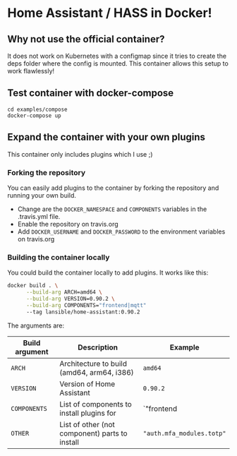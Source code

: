 # Home Assistant / HASS in Docker!

## Why not use the official container?

It does not work on Kubernetes with a configmap since it tries to create the deps folder where the config is mounted.
This container allows this setup to work flawlessly!

## Test container with docker-compose

```
cd examples/compose
docker-compose up
```

## Expand the container with your own plugins

This container only includes plugins which I use ;)

### Forking the repository

You can easily add plugins to the container by forking the repository and running your own build.

* Change are the `DOCKER_NAMESPACE` and `COMPONENTS` variables in the .travis.yml file.
* Enable the repository on travis.org
* Add `DOCKER_USERNAME` and `DOCKER_PASSWORD` to the environment variables on travis.org

### Building the container locally

You could build the container locally to add plugins. It works like this:

```bash
docker build . \
      --build-arg ARCH=amd64 \
      --build-arg VERSION=0.90.2 \
      --build-arg COMPONENTS="frontend|mqtt"
      --tag lansible/home-assistant:0.90.2
```
The arguments are:

| Build argument | Description                                    | Example                   |
|----------------|------------------------------------------------|---------------------------|
| `ARCH`         | Architecture to build (amd64, arm64, i386)     | `amd64`                   |
| `VERSION`      | Version of Home Assistant                      | `0.90.2`                  |
| `COMPONENTS`   | List of components to install plugins for      | `"frontend|mqtt"`         |
| `OTHER`        | List of other (not component) parts to install | `"auth.mfa_modules.totp"` |
